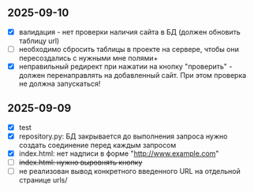 ## 2025-09-10 
- [x] валидация - нет проверки наличия сайта в БД (должен обновить таблицу url)
- [ ] необходимо сбросить таблицы в проекте на сервере, чтобы они пересоздались с нужными мне полями+
- [x] неправильный редирект при нажатии на кнопку "проверить" - должен перенаправлять на добавленный сайт. При этом проверка не должна запускаться!
## 2025-09-09
- [x] test
- [x] repository.py: БД закрывается до выполнения запроса нужно создать cоединение перед каждым запросом
- [x] index.html: нет надписи в форме "http://www.example.com"
- [ ] ~~index.html: нужно выровнять кнопку~~
- [ ] не реализован вывод конкретного введенного URL на отдельной странице urls/<id>
